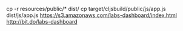 cp -r resources/public/* dist/
cp target/cljsbuild/public/js/app.js dist/js/app.js
https://s3.amazonaws.com/labs-dashboard/index.html
http://bit.do/labs-dashboard
